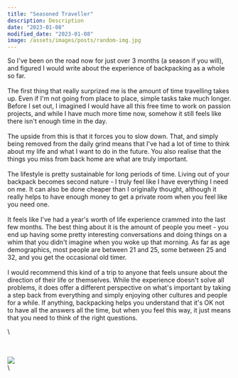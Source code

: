 ```yaml
---
title: "Seasoned Traveller"
description: Description
date: "2023-01-08"
modified_date: "2023-01-08"
image: /assets/images/posts/random-img.jpg
---
```

So I've been on the road now for just over 3 months (a season if you will), and figured I would write about the experience of backpacking as a whole so far.
\
\
The first thing that really surprized me is the amount of time travelling takes up. Even if I'm not going from place to place, simple tasks take much longer. Before I set out, I imagined I would have all this free time to work on passion projects, and while I have much more time now, somehow it still feels like there isn't enough time in the day.
\
\
The upside from this is that it forces you to slow down. That, and simply being removed from the daily grind means that I've had a lot of time to think about my life and what I want to do in the future. You also realise that the things you miss from back home are what are truly important. 
\
\
The lifestyle is pretty sustainable for long periods of time. Living out of your backpack becomes second nature - I truly feel like I have everything I need on me. It can also be done cheaper than I originally thought, although it really helps to have enough money to get a private room when you feel like you need one.
\
\
It feels like I've had a year's worth of life experience crammed into the last few months. The best thing about it is the amount of people you meet - you end up having some pretty interesting conversations and doing things on a whim that you didn't imagine when you woke up that morning. As far as age demographics, most people are between 21 and 25, some between 25 and 32, and you get the occasional old timer.
\
\
I would recommend this kind of a trip to anyone that feels unsure about the direction of their life or themselves. While the experience doesn't solve all problems, it does offer a different perspective on what's important by taking a step back from everything and simply enjoying other cultures and people for a while. If anything, backpacking helps you understand that it's OK not to have all the answers all the time, but when you feel this way, it just means that you need to think of the right questions.



\












\
\
![](/assets/images/posts/post-/wall3.jpg)
\
\